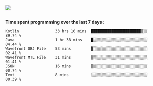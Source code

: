 [![](https://img.shields.io/badge/discord-jonatsp%234844-7289DA?logo=discord)](https://discord.com/users/239510668687048717)

##
**Time spent programming over the last 7 days:**
<!--START_SECTION:waka-->

```text
Kotlin                33 hrs 16 mins  ██████████████████████▒░░   89.74 %
Java                  1 hr 38 mins    █░░░░░░░░░░░░░░░░░░░░░░░░   04.44 %
Wavefront OBJ File    53 mins         ▓░░░░░░░░░░░░░░░░░░░░░░░░   02.41 %
Wavefront MTL File    31 mins         ▒░░░░░░░░░░░░░░░░░░░░░░░░   01.41 %
JSON                  16 mins         ▒░░░░░░░░░░░░░░░░░░░░░░░░   00.74 %
Text                  8 mins          ░░░░░░░░░░░░░░░░░░░░░░░░░   00.39 %
```

<!--END_SECTION:waka-->
##
